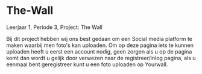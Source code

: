 # The-Wall
Leerjaar 1, Periode 3, Project: The Wall


Bij dit project hebben wij ons best gedaan om een Social media platform te maken waarbij men foto's kan uploaden.
Om op deze pagina iets te kunnen uploaden heeft u eerst een account nodig, geen zorgen als u op de pagina komt dan wordt u gelijk door verwezen naar de registreer/inlog pagina, als u eenmaal bent geregistreer kunt u een foto uploaden op Yourwall.
